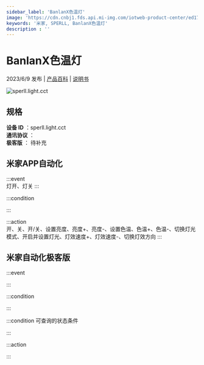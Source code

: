 ```yaml
---
sidebar_label: 'BanlanX色温灯'
image: 'https://cdn.cnbj1.fds.api.mi-img.com/iotweb-product-center/ed17c23dae3e9846b0adba12c79369c2_1681726460267.png?GalaxyAccessKeyId=AKVGLQWBOVIRQ3XLEW&Expires=9223372036854775807&Signature=cgFG4Mf8W/evSHEwfHH3FdlkAGk='
keywords: '米家, SPERLL, BanlanX色温灯'
description : ''
---
```

# BanlanX色温灯

2023/6/9 发布 | [产品百科](https://home.mi.com/webapp/content/baike/product/index.html?model=sperll.light.cct/) | [说明书](https://home.mi.com/views/introduction.html?model=sperll.light.cct&region=cn)

![sperll.light.cct](https://cdn.cnbj1.fds.api.mi-img.com/iotweb-product-center/ed17c23dae3e9846b0adba12c79369c2_1681726460267.png?GalaxyAccessKeyId=AKVGLQWBOVIRQ3XLEW&Expires=9223372036854775807&Signature=cgFG4Mf8W/evSHEwfHH3FdlkAGk=)

## 规格  
> 
**设备 ID** ：sperll.light.cct  
**通讯协议** ：  
**极客版**  ： 待补充 


## 米家APP自动化  

:::event  
灯开、灯关
:::

:::condition  

:::

:::action   
开、关、开/关、设置亮度、亮度+、亮度-、设置色温、色温+、色温-、切换灯光模式、开启并设置灯光、灯效速度+、灯效速度-、切换灯效方向
:::

## 米家自动化极客版  

:::event  

:::

:::condition  

:::

:::condition 可查询的状态条件  

:::

:::action  

:::

        
